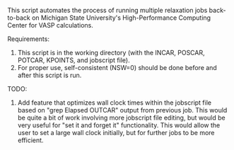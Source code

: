 This script automates the process of running multiple relaxation jobs back-to-back on Michigan State University's High-Performance Computing Center for VASP calculations.

Requirements:
1. This script is in the working directory (with the INCAR, POSCAR, POTCAR, KPOINTS, and jobscript file).
2. For proper use, self-consistent (NSW=0) should be done before and after this script is run.

TODO:
1. Add feature that optimizes wall clock times within the jobscript file based on "grep Elapsed OUTCAR" output from previous job. This would be quite a bit of work involving more jobscript file editing, but would be very useful for "set it and forget it" functionality. This would allow the user to set a large wall clock initially, but for further jobs to be more efficient.
